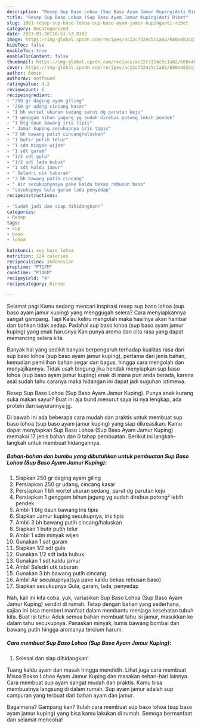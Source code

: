 ```yaml
---
description: "Resep Sup Baso Lohoa (Sup Baso Ayam Jamur Kuping)Anti Ribet"
title: "Resep Sup Baso Lohoa (Sup Baso Ayam Jamur Kuping)Anti Ribet"
slug: 1081-resep-sup-baso-lohoa-sup-baso-ayam-jamur-kupinganti-ribet
category: Uncategorized
date: 2023-01-26T16:51:53.830Z
image: https://img-global.cpcdn.com/recipes/ac22c7324c5c1a82/680x482cq70/sup-baso-lohoa-sup-baso-ayam-jamur-kuping-foto-resep-utama.jpg
hideToc: false
enableToc: true
enableTocContent: false
thumbnail: https://img-global.cpcdn.com/recipes/ac22c7324c5c1a82/680x482cq70/sup-baso-lohoa-sup-baso-ayam-jamur-kuping-foto-resep-utama.jpg
cover: https://img-global.cpcdn.com/recipes/ac22c7324c5c1a82/680x482cq70/sup-baso-lohoa-sup-baso-ayam-jamur-kuping-foto-resep-utama.jpg
author: Admin
authorAv: notfound
ratingvalue: 4.2
reviewcount: 6
recipeingredient:
- "250 gr daging ayam giling"
- "250 gr udang cincang kasar"
- "1 bh wortel ukuran sedang parut dg parutan keju"
- "1 genggam bihun jagung yg sudah direbus potong lebih pendek"
- "1 btg daun bawang iris tipis"
- " Jamur kuping secukupnya iris tipis"
- "3 bh bawang putih cincanghaluskan"
- "1 butir putih telur"
- "1 sdm minyak wijen"
- "1 sdt garam"
- "1/2 sdt gula"
- "1/2 sdt lada bubuk"
- "1 sdt kaldu jamur"
- " Seledri utk taburan"
- "3 bh bawang putih cincang"
- " Air secukupnyasya pake kaldu bekas rebusan baso"
- "secukupnya Gula garam lada penyedap"
recipeinstructions:

- "Sudah jadi dan siap dihidangkan!"
categories:
- Resep
tags:
- sup
- baso
- lohoa

katakunci: sup baso lohoa 
nutrition: 124 calories
recipecuisine: Indonesian
preptime: "PT17M"
cooktime: "PT46M"
recipeyield: "4"
recipecategory: Dinner

---
```



Selamat pagi Kamu sedang mencari inspirasi resep sup baso lohoa (sup baso ayam jamur kuping) yang menggugah selera? Cara menyiapkannya sangat gampang. Tapi Kalau keliru mengolah maka hasilnya akan hambar dan bahkan tidak sedap. Padahal sup baso lohoa (sup baso ayam jamur kuping) yang enak harusnya Kan punya aroma dan cita rasa yang dapat memancing selera kita.


Banyak hal yang sedikit banyak berpengaruh terhadap kualitas rasa dari sup baso lohoa (sup baso ayam jamur kuping), pertama dari jenis bahan, kemudian pemilihan bahan segar dan bagus, hingga cara mengolah dan menyajikannya. Tidak usah bingung jika hendak menyiapkan sup baso lohoa (sup baso ayam jamur kuping) enak di mana pun anda berada, karena asal sudah tahu caranya maka hidangan ini dapat jadi suguhan istimewa.

Resep Sup Baso Lohoa (Sup Baso Ayam Jamur Kuping). Punya anak kurang suka makan sayur? Buat ini aja bund.menurut saya isi nya lengkap, ada protein dan sayurannya jg.


Di bawah ini ada beberapa cara mudah dan praktis untuk membuat sup baso lohoa (sup baso ayam jamur kuping) yang siap dikreasikan. Kamu dapat menyiapkan Sup Baso Lohoa (Sup Baso Ayam Jamur Kuping) memakai 17 jenis bahan dan 0 tahap pembuatan. Berikut ini langkah-langkah untuk membuat hidangannya.

<!--inarticleads1-->

##### Bahan-bahan dan bumbu yang dibutuhkan untuk pembuatan Sup Baso Lohoa (Sup Baso Ayam Jamur Kuping):

1. Siapkan 250 gr daging ayam giling
1. Persiapkan 250 gr udang, cincang kasar
1. Persiapkan 1 bh wortel ukuran sedang, parut dg parutan keju
1. Persiapkan 1 genggam bihun jagung yg sudah direbus potong² lebih pendek
1. Ambil 1 btg daun bawang iris tipis
1. Siapkan  Jamur kuping secukupnya, iris tipis
1. Ambil 3 bh bawang putih cincang/haluskan
1. Siapkan 1 butir putih telur
1. Ambil 1 sdm minyak wijen
1. Gunakan 1 sdt garam
1. Siapkan 1/2 sdt gula
1. Gunakan 1/2 sdt lada bubuk
1. Gunakan 1 sdt kaldu jamur
1. Ambil  Seledri utk taburan
1. Gunakan 3 bh bawang putih cincang
1. Ambil  Air secukupnya(sya pake kaldu bekas rebusan baso)
1. Siapkan secukupnya Gula, garam, lada, penyedap


Nah, kali ini kita coba, yuk, variasikan Sup Baso Lohoa (Sup Baso Ayam Jamur Kuping) sendiri di rumah. Tetap dengan bahan yang sederhana, sajian ini bisa memberi manfaat dalam membantu menjaga kesehatan tubuh kita. Buat isi tahu: Aduk semua bahan membuat tahu isi jamur, masukkan ke dalam tahu secukupnya. Panaskan minyak, tumis bawang bombai dan bawang putih hingga aromanya tercium harum. 

<!--inarticleads2-->

##### Cara membuat Sup Baso Lohoa (Sup Baso Ayam Jamur Kuping):


1. Selesai dan siap dihidangkan!

Tuang kaldu ayam dan masak hingga mendidih. Lihat juga cara membuat Misoa Bakso Lohoa Ayam Jamur Kuping dan masakan sehari-hari lainnya. Cara membuat sup ayam sangat mudah dan praktis. Kamu bisa membuatnya langsung di dalam rumah. Sup ayam jamur adalah sup campuran yang terbuat dari bahan ayam dan jamur. 

Bagaimana? Gampang kan? Itulah cara membuat sup baso lohoa (sup baso ayam jamur kuping) yang bisa kamu lakukan di rumah. Semoga bermanfaat dan selamat mencoba!
